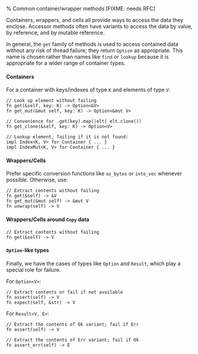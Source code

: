 % Common container/wrapper methods [FIXME: needs RFC]

Containers, wrappers, and cells all provide ways to access the data
they enclose.  Accessor methods often have variants to access the data
by value, by reference, and by mutable reference.

In general, the `get` family of methods is used to access contained
data without any risk of thread failure; they return `Option` as
appropriate. This name is chosen rather than names like `find` or
`lookup` because it is appropriate for a wider range of container types.

#### Containers

For a container with keys/indexes of type `K` and elements of type `V`:

```rust,ignore
// Look up element without failing
fn get(&self, key: K) -> Option<&V>
fn get_mut(&mut self, key: K) -> Option<&mut V>

// Convenience for .get(key).map(|elt| elt.clone())
fn get_clone(&self, key: K) -> Option<V>

// Lookup element, failing if it is not found:
impl Index<K, V> for Container { ... }
impl IndexMut<K, V> for Container { ... }
```

#### Wrappers/Cells

Prefer specific conversion functions like `as_bytes` or `into_vec` whenever
possible. Otherwise, use:

```rust,ignore
// Extract contents without failing
fn get(&self) -> &V
fn get_mut(&mut self) -> &mut V
fn unwrap(self) -> V
```

#### Wrappers/Cells around `Copy` data

```rust,ignore
// Extract contents without failing
fn get(&self) -> V
```

#### `Option`-like types

Finally, we have the cases of types like `Option` and `Result`, which
play a special role for failure.

For `Option<V>`:

```rust,ignore
// Extract contents or fail if not available
fn assert(self) -> V
fn expect(self, &str) -> V
```

For `Result<V, E>`:

```rust,ignore
// Extract the contents of Ok variant; fail if Err
fn assert(self) -> V

// Extract the contents of Err variant; fail if Ok
fn assert_err(self) -> E
```
